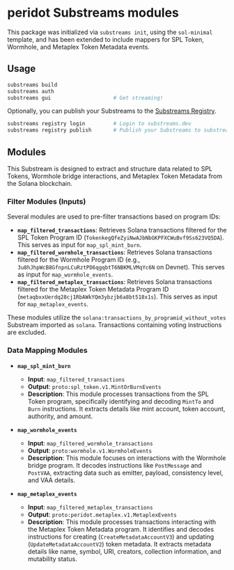 # peridot Substreams modules

This package was initialized via `substreams init`, using the `sol-minimal` template, and has been extended to include mappers for SPL Token, Wormhole, and Metaplex Token Metadata events.

## Usage

```bash
substreams build
substreams auth
substreams gui       			  # Get streaming!
```

Optionally, you can publish your Substreams to the [Substreams Registry](https://substreams.dev).

```bash
substreams registry login         # Login to substreams.dev
substreams registry publish       # Publish your Substreams to substreams.dev
```

## Modules

This Substream is designed to extract and structure data related to SPL Tokens, Wormhole bridge interactions, and Metaplex Token Metadata from the Solana blockchain.

### Filter Modules (Inputs)

Several modules are used to pre-filter transactions based on program IDs:

- **`map_filtered_transactions`**: Retrieves Solana transactions filtered for the SPL Token Program ID (`TokenkegQfeZyiNwAJbNbGKPFXCWuBvf9Ss623VQ5DA`). This serves as input for `map_spl_mint_burn`.
- **`map_filtered_wormhole_transactions`**: Retrieves Solana transactions filtered for the Wormhole Program ID (e.g., `3u8hJhpWcB8GfnpnLCuRztPD6qgqbtT6NBKMLVMqYc6N` on Devnet). This serves as input for `map_wormhole_events`.
- **`map_filtered_metaplex_transactions`**: Retrieves Solana transactions filtered for the Metaplex Token Metadata Program ID (`metaqbxxUerdq28cj1RbAWkYQm3ybzjb6a8bt518x1s`). This serves as input for `map_metaplex_events`.

These modules utilize the `solana:transactions_by_programid_without_votes` Substream imported as `solana`. Transactions containing voting instructions are excluded.

### Data Mapping Modules

- **`map_spl_mint_burn`**

  - **Input**: `map_filtered_transactions`
  - **Output**: `proto:spl_token.v1.MintOrBurnEvents`
  - **Description**: This module processes transactions from the SPL Token program, specifically identifying and decoding `MintTo` and `Burn` instructions. It extracts details like mint account, token account, authority, and amount.

- **`map_wormhole_events`**

  - **Input**: `map_filtered_wormhole_transactions`
  - **Output**: `proto:wormhole.v1.WormholeEvents`
  - **Description**: This module focuses on interactions with the Wormhole bridge program. It decodes instructions like `PostMessage` and `PostVAA`, extracting data such as emitter, payload, consistency level, and VAA details.

- **`map_metaplex_events`**
  - **Input**: `map_filtered_metaplex_transactions`
  - **Output**: `proto:peridot.metaplex.v1.MetaplexEvents`
  - **Description**: This module processes transactions interacting with the Metaplex Token Metadata program. It identifies and decodes instructions for creating (`CreateMetadataAccountV3`) and updating (`UpdateMetadataAccountV2`) token metadata. It extracts metadata details like name, symbol, URI, creators, collection information, and mutability status.
